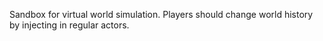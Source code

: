 Sandbox for virtual world simulation. Players should change world history by injecting in regular actors.
